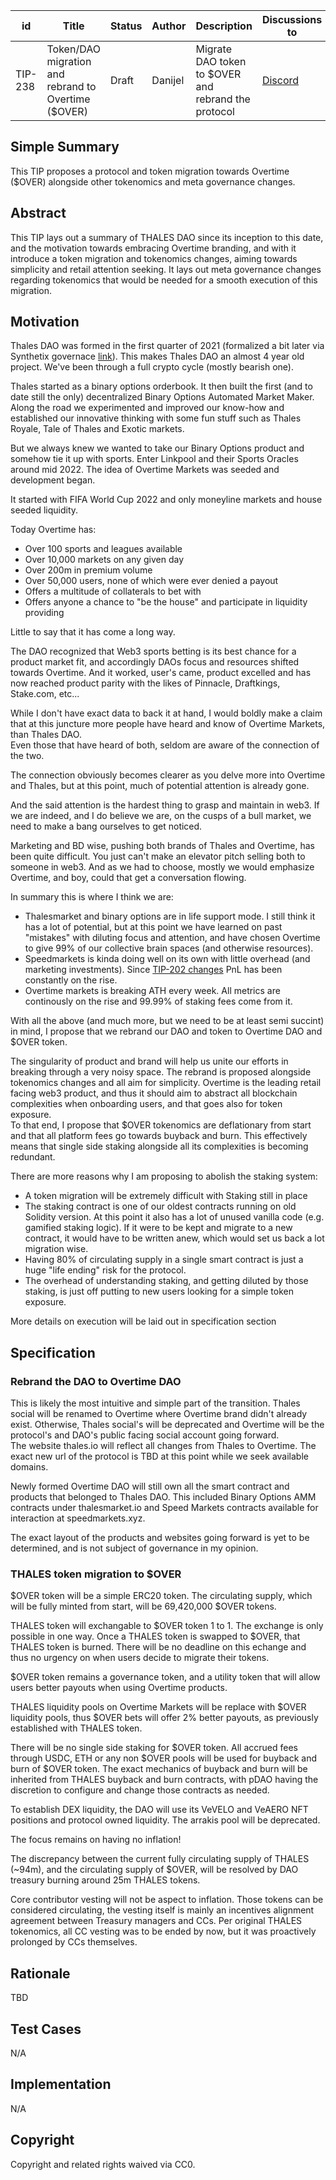   
| id      | Title | Status | Author | Description | Discussions to | Created |
| ----------- | ----------- | ----------- | ----------- | ----------- | ----------- | ----------- |
| TIP-238 | Token/DAO migration and rebrand to Overtime ($OVER) | Draft | Danijel| Migrate DAO token to $OVER and rebrand the protocol| [Discord](https://discord.gg/thales) | 2024-11-26

## Simple Summary
This TIP proposes a protocol and token migration towards Overtime ($OVER) alongside other tokenomics and meta governance changes.

## Abstract
This TIP lays out a summary of THALES DAO since its inception to this date, and the motivation towards embracing Overtime branding, and with it introduce a token migration and tokenomics changes, aiming towards simplicity and retail attention seeking. It lays out meta governance changes regarding tokenomics that would be needed for a smooth execution of this migration.   

## Motivation
Thales DAO was formed in the first quarter of 2021 (formalized a bit later via Synthetix governace [link](https://sips.synthetix.io/sips/sip-159)). This makes Thales DAO an almost 4 year old project. We've been through a full crypto cycle (mostly bearish one).  

Thales started as a binary options orderbook. It then built the first (and to date still the only) decentralized Binary Options Automated Market Maker. 
Along the road we experimented and improved our know-how and established our innovative thinking with some fun stuff such as Thales Royale, Tale of Thales and Exotic markets.

But we always knew we wanted to take our Binary Options product and somehow tie it up with sports. 
Enter Linkpool and their Sports Oracles around mid 2022. 
The idea of Overtime Markets was seeded and development began. 

It started with FIFA World Cup 2022 and only moneyline markets and house seeded liquidity.

Today Overtime has:
- Over 100 sports and leagues available
- Over 10,000 markets on any given day
- Over 200m in premium volume
- Over 50,000 users, none of which were ever denied a payout 
- Offers a multitude of collaterals to bet with
- Offers anyone a chance to "be the house" and participate in liquidity providing

Little to say that it has come a long way.  
 
The DAO recognized that Web3 sports betting is its best chance for a product market fit, and accordingly DAOs focus and resources shifted towards Overtime. And it worked, user's came, product excelled and has now reached product parity with the likes of Pinnacle, Draftkings, Stake.com, etc...  
 
While I don't have exact data to back it at hand, I would boldly make a claim that at this juncture more people have heard and know of Overtime Markets, than Thales DAO.  
Even those that have heard of both, seldom are aware of the connection of the two. 

The connection obviously becomes clearer as you delve more into Overtime and Thales, but at this point, much of potential attention is already gone.  

And the said attention is the hardest thing to grasp and maintain in web3. If we are indeed, and I do believe we are, on the cusps of a bull market, we need to make a bang ourselves to get noticed.  

Marketing and BD wise, pushing both brands of Thales and Overtime, has been quite difficult. You just can't make an elevator pitch selling both to someone in web3. And as we had to choose, mostly we would emphasize Overtime, and boy, could that get a conversation flowing.  

In summary this is where I think we are:    
- Thalesmarket and binary options are in life support mode. I still think it has a lot of potential, but at this point we have learned on past "mistakes" with diluting focus and attention, and have chosen Overtime to give 99% of our collective brain spaces (and otherwise resources).
- Speedmarkets is kinda doing well on its own with little overhead (and marketing investments). Since [TIP-202 changes](https://github.com/thales-markets/thales-improvement-proposals/blob/main/TIPs/TIP-202.md) PnL has been constantly on the rise. 
- Overtime markets is breaking ATH every week. All metrics are continously on the rise and 99.99% of staking fees come from it. 

With all the above (and much more, but we need to be at least semi succint) in mind, I propose that we rebrand our DAO and token to Overtime DAO and $OVER token.  

The singularity of product and brand will help us unite our efforts in breaking through a very noisy space. The rebrand is proposed alongside tokenomics changes and all aim for simplicity. Overtime is the leading retail facing web3 product, and thus it should aim to abstract all blockchain complexities when onboarding users, and that goes also for token exposure.  
To that end, I propose that $OVER tokenomics are deflationary from start and that all platform fees go towards buyback and burn. 
This effectively means that single side staking alongside all its complexities is becoming redundant.  

There are more reasons why I am proposing to abolish the staking system: 
- A token migration will be extremely difficult with Staking still in place
- The staking contract is one of our oldest contracts running on old Solidity version. At this point it also has a lot of unused vanilla code (e.g. gamified staking logic). If it were to be kept and migrate to a new contract, it would have to be written anew, which would set us back a lot migration wise.  
- Having 80% of circulating supply in a single smart contract is just a huge "life ending" risk for the protocol.
- The overhead of understanding staking, and getting diluted by those staking, is just off putting to new users looking for a simple token exposure.  

More details on execution will be laid out in specification section 



## Specification
###  Rebrand the DAO to Overtime DAO
This is likely the most intuitive and simple part of the transition. Thales social will be renamed to Overtime where Overtime brand didn't already exist. Otherwise, Thales social's will be deprecated and Overtime will be the protocol's and DAO's public facing social account going forward.  
The website thales.io will reflect all changes from Thales to Overtime. The exact new url of the protocol is TBD at this point while we seek available domains.  

Newly formed Overtime DAO will still own all the smart contract and products that belonged to Thales DAO. This included Binary Options AMM contracts under thalesmarket.io and Speed Markets contracts available for interaction at speedmarkets.xyz.

The exact layout of the products and websites going forward is yet to be determined, and is not subject of governance in my opinion.  

### THALES token migration to $OVER  
$OVER token will be a simple ERC20 token. The circulating supply, which will be fully minted from start, will be 69,420,000 $OVER tokens. 

THALES token will exchangable to $OVER token 1 to 1. The exchange is only possible in one way. Once a THALES token is swapped to $OVER, that THALES token is burned. 
There will be no deadline on this echange and thus no urgency on when users decide to migrate their tokens. 

$OVER token remains a governance token, and a utility token that will allow users better payouts when using Overtime products. 

THALES liquidity pools on Overtime Markets will be replace with $OVER liquidity pools, thus $OVER bets will offer 2% better payouts, as previously established with THALES token.  

There will be no single side staking for $OVER token. All accrued fees through USDC, ETH or any non $OVER pools will be used for buyback and burn of $OVER token. The exact mechanics of buyback and burn will be inherited from THALES buyback and burn contracts, with pDAO having the discretion to configure and change those contracts as needed.  

To establish DEX liquidity, the DAO will use its VeVELO and VeAERO NFT positions and protocol owned liquidity. The arrakis pool will be deprecated.  

The focus remains on having no inflation! 

The discrepancy between the current fully circulating supply of THALES (~94m), and the circulating supply of $OVER, will be resolved by DAO treasury burning around 25m THALES tokens.  

Core contributor vesting will not be aspect to inflation. Those tokens can be considered circulating, the vesting itself is mainly an incentives alignment agreement between Treasury managers and CCs. Per original THALES tokenomics, all CC vesting was to be ended by now, but it was proactively prolonged by CCs themselves.  
                    
## Rationale
TBD

## Test Cases
N/A

## Implementation
N/A

## Copyright
Copyright and related rights waived via CC0.
